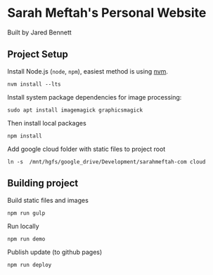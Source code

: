 Sarah Meftah's Personal Website
===============================
Built by Jared Bennett


## Project Setup

Install Node.js (`node`, `npm`), easiest method is using [nvm](https://github.com/nvm-sh/nvm).
```
nvm install --lts
```

Install system package dependencies for image processing:
```
sudo apt install imagemagick graphicsmagick
```

Then install local packages
```
npm install
```

Add google cloud folder with static files to project root
```
ln -s  /mnt/hgfs/google_drive/Development/sarahmeftah-com cloud
```

## Building project
Build static files and images
```
npm run gulp
```

Run locally
```
npm run demo
```

Publish update (to github pages)
```
npm run deploy
```
